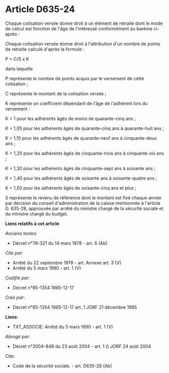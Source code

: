 # Article D635-24

Chaque cotisation versée donne droit à un élément de retraite dont le mode de calcul est fonction de l'âge de l'intéressé
conformément au barème ci-après : 

Chaque cotisation versée donne droit à l'attribution d'un nombre de points de retraite calculé d'après la formule : 

P = C/S x K 

dans laquelle

P représente le nombre de points acquis par le versement de cette cotisation ;

C représente le montant de la cotisation versée ;

K représente un coefficient dépendant de l'âge de l'adhérent lors du versement :

K = 1 pour les adhérents âgés de moins de quarante-cinq ans ;

K = 1,05 pour les adhérents âgés de quarante-cinq ans à quarante-huit ans ;

K = 1,10 pour les adhérents âgés de quarante-neuf ans à cinquante-deux ans ;

K = 1,20 pour les adhérents âgés de cinquante-trois ans à cinquante-six ans ;

K = 1,30 pour les adhérents âgés de cinquante-sept ans à soixante ans ;

K = 1,40 pour les adhérents âgés de soixante ans à soixante-quatre ans ;

K = 1,50 pour les adhérents âgés de soixante-cinq ans et plus ;

S représente le revenu de référence dont le montant est fixé chaque année par décision du conseil d'administration de la
caisse mentionnée à l'article D. 635-28, approuvée par arrêté du ministre chargé de la sécurité sociale et du ministre chargé
du budget.

**Liens relatifs à cet article**

_Anciens textes_:

  - Décret n°78-321 du 14 mars 1978 - art. 6 (Ab)

_Cité par_:

  - Arrêté du 22 septembre 1978 - art. Annexe art. 3 (V)
  - Arrêté du 5 mars 1990 - art. 1 (V)

_Codifié par_:

  - Décret n°85-1354 1985-12-17

_Créé par_:

  - Décret n°85-1354 1985-12-17 art. 1 JORF 21 décembre 1985

**Liens**:

  - TXT_ASSOCIE: Arrêté du 5 mars 1990 - art. 1 (V)

_Abrogé par_:

  - Décret n°2004-848 du 23 août 2004 - art. 1 () JORF 24 août 2004

_Cite_:

  - Code de la sécurité sociale. - art. D635-28 (Ab)
